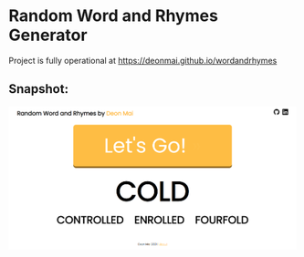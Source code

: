 # Random Word and Rhymes Generator
Project is fully operational at https://deonmai.github.io/wordandrhymes

## Snapshot:
![alt text](https://github.com/deonmai/wordandrhymes/blob/master/wordgen.png?raw=true)
